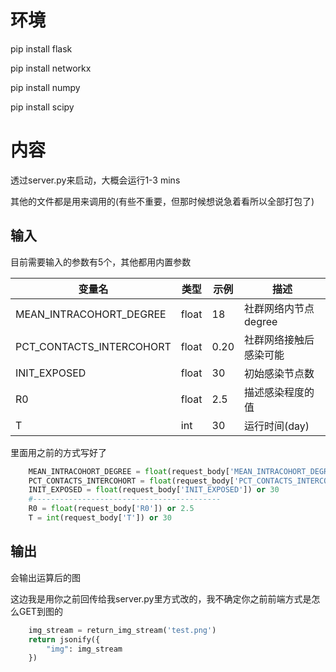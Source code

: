 # 环境

pip install flask

pip install networkx

pip install numpy

pip install scipy

# 内容

透过server.py来启动，大概会运行1-3 mins

其他的文件都是用来调用的(有些不重要，但那时候想说急着看所以全部打包了)

## 输入

目前需要输入的参数有5个，其他都用内置参数

| 变量名                   | 类型  | 示例 | 描述                   |
| ------------------------ | ----- | ---- | ---------------------- |
| MEAN_INTRACOHORT_DEGREE  | float | 18   | 社群网络内节点degree   |
| PCT_CONTACTS_INTERCOHORT | float | 0.20 | 社群网络接触后感染可能 |
| INIT_EXPOSED             | float | 30   | 初始感染节点数         |
| R0                       | float | 2.5  | 描述感染程度的值       |
| T                        | int   | 30   | 运行时间(day)          |

里面用之前的方式写好了

```python
	MEAN_INTRACOHORT_DEGREE = float(request_body['MEAN_INTRACOHORT_DEGREE']) or 18
    PCT_CONTACTS_INTERCOHORT = float(request_body['PCT_CONTACTS_INTERCOHORT']) or 0.20
    INIT_EXPOSED = float(request_body['INIT_EXPOSED']) or 30
    #------------------------------------------
    R0 = float(request_body['R0']) or 2.5
    T = int(request_body['T']) or 30
```

## 输出

会输出运算后的图

这边我是用你之前回传给我server.py里方式改的，我不确定你之前前端方式是怎么GET到图的

```python
	img_stream = return_img_stream('test.png')
    return jsonify({
        "img": img_stream
    })
```

